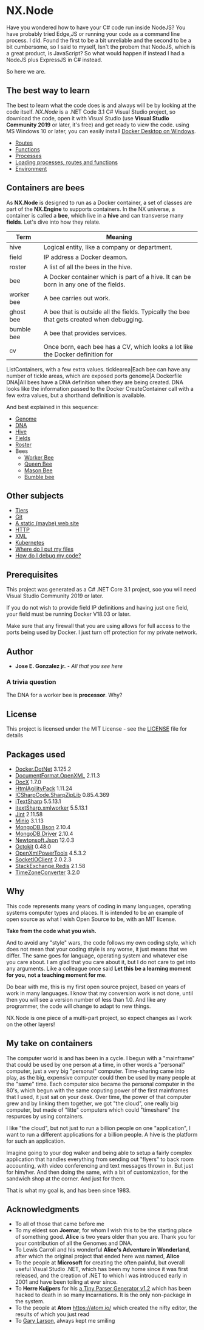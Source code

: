 # NX.Node

Have you wondered how to have your C# code run inside NodeJS?  You have probably
tried Edge,JS or running your code as a command line process.  I did.  Found the
first to be a bit unreliable and the second to be a bit cumbersome, so I said to
myself, Isn't the probem that NodeJS, which is a great product, is JavaScript? So
what would happen if instead I had a NodeJS plus ExpressJS in C# instead.

So here we are.

## The best way to learn

The best to learn what the code does is and always will be by looking at the code
itself.  *NX.Node*  is a .NET Code 3.1 C# Visual Studio project, so download the
code, open it with Visual Studio (use **Visual Studio Community 2019** or later,
it's free) and get ready to view the code.  using MS Windows 10 or later, you can
easily install [Docker Desktop on Windows](https://docs.docker.com/docker-for-windows/install/).

* [Routes](docs/README_ROUTES.md)
* [Functions](docs/README_FNS.md)
* [Processes](docs/README_PROCS.md)
* [Loading processes, routes and functions](docs/README_USE.md)
* [Environment](docs/README.ENV.md)

## Containers are bees

As **NX.Node** is designed to run as a Docker container, a set of classes are
part of the **NX.Engine** to supports containers.  In the NX universe, a container
is called a **bee**, which live in a **hive** and can transverse many **fields**.
Let's dive into how they relate.

Term|Meaning
----|-------
hive|Logical entity, like a company or department.
field|IP address a Docker deamon.
roster|A list of all the bees in the hive.
bee|A Docker container which is part of a hive.  It can be born in any one of the fields.
worker bee|A bee carries out work.
ghost bee|A bee that is outside all the fields.  Typically the bee that gets created when debugging.
bumble bee|A bee that provides services.
cv|Once born, each bee has a CV, which looks a lot like the Docker definition for
ListContainers, with a few extra values.
ticklearea|Each bee can have any number of tickle areas, which are exposed ports
genome|A Dockerfile
DNA|All bees have a DNA definition when they are being created.  DNA looks like
the information passed to the Docker CreateContainer call with a few extra values,
but a shorthand definition is available.

And best explained in this sequence:

* [Genome](docs/README_B_GENOME.md)
* [DNA](docs/README_B_DNA.md)
* [Hive](docs/README_B_HIVE.md)
* [Fields](docs/README_B_FIELDS.md)
* [Roster](docs/README_B_ROSTER.md)
* Bees
	* [Worker Bee](docs/README_B_BEE.md)
	* [Queen Bee](docs/README_B_QUEEN.md)
	* [Mason Bee](docs/README_B_MASON.md)
	* [Bumble bee](docs/README_B_BUMBLE.md)

## Other subjects

* [Tiers](docs/README_TIER.md)
* [Git](docs/README_GIT.md)
* [A static (maybe) web site](docs/README_STATIC.md)
* [HTTP](docs/README_HTTP.md)
* [XML](docs/README_XML.md)
* [Kubernetes](docs/README_KUBE.md)
* [Where do I put my files](docs/README_FOLDERS.md)
* [How do I debug my code?](docs/README_DEBUG.md)

## Prerequisites

This project was generated as a C# .NET Core 3.1 project, soo you will need Visual
Studio Community 2019 or later.

If you do not wish to provide field IP definitions and having just one field, your
field must be running Docker V18.03 or later.

Make sure that any firewall that you are using allows for full access to the ports
being used by Docker.  I just turn off protection for my private network.

## Author

* **Jose E. Gonzalez jr.** - *All that you see here*

### A trivia question

The DNA for a worker bee is **processor**.  Why?

## License

This project is licensed under the MIT License - see the [LICENSE](LICENSE) file for details

## Packages used

* [Docker.DotNet](https://github.com/dotnet/Docker.DotNet) 3.125.2
* [DocumentFormat.OpenXML](https://github.com/OfficeDev/Open-Xml-Sdk) 2.11.3
* [DocX](https://github.com/xceedsoftware/DocX) 1.7.0
* [HtmlAgilityPack](https://github.com/zzzprojects/html-agility-pack) 1.11.24
* [ICSharpCode.SharpZipLib](https://github.com/icsharpcode/SharpZipLib) 0.85.4.369
* [iTextSharp](https://github.com/itext/itextsharp) 5.5.13.1
* [itextSharp.xmlworker](https://github.com/itext/itextsharp) 5.5.13.1
* [Jint](https://github.com/sebastienros/jint) 2.11.58
* [Minio](https://github.com/minio/minio) 3.1.13
* [MongoDB.Bson](http://mongodb.github.io/mongo-java-driver/3.0/bson/) 2.10.4
* [MongoDB.Driver](https://github.com/mongodb/mongo-csharp-driver) 2.10.4
* [Newtonsoft.Json](https://github.com/JamesNK/Newtonsoft.Json) 12.0.3
* [Octokit](https://github.com/octokit) 0.48.0
* [OpenXmlPowerTools](https://github.com/OfficeDev/Open-Xml-PowerTools) 4.5.3.2
* [SocketIOClient](https://github.com/socketio/socket.io-client) 2.0.2.3
* [StackExchange.Redis](https://github.com/StackExchange/StackExchange.Redis) 2.1.58
* [TimeZoneConverter](https://github.com/mj1856/TimeZoneConverter) 3.2.0

## Why

This code represents many years of coding in many languages, operating systems computer
types and places.  It is intended to be an example of open source as what I wish
Open Source to be, with an MIT license.

**Take from the code what you wish.**

And to avoid any "style" wars, the code follows my own coding style, which does not
mean that your coding style is any worse, it just means that we differ.  The same goes
for language, operating system and  whatever else you care about.  I am glad that
you care about it, but I do not care to get into any arguments.  Like a colleague
once said **Let this be a learning moment for you, not a teaching moment for me**.

Do bear with me, this is my first open source project, based on years of work 
in many languages. I know that my conversion work is not done, until then you will 
see a version number of less than 1.0. And like any programmer, the code will
change to adapt to new things.

NX.Node is one piece of a multi-part project, so expect changes as I work on the other layers!

## My take on containers

The computer world is and has been in a cycle.  I begun with a "mainframe" that could be
used by one person at a time, in other words a "personal" computer, just a very big
"personal" computer.  Time-sharing came into play, as the big, expensive computer could
then be used by many people at the "same" time.  Each computer sice became the personal computer 
in the 80's, which begun with the same coputing power of the first mainframes that I  used,
it just sat on your desk.  Over time, the power of that computer grew and by linking them
together, we got "the cloud", one really big computer, but made of "litte" computers
which could "timeshare" the respurces by using containers.

I like "the cloud", but not just to run a billion people on one "application", I want
to run a different applications for a billion people.  A hive is the platform for such an application.

Imagine going to your dog walker and being able to setup a fairly complex application that
handles everything from sending out "flyers" to back room accounting, with video conferencing
and text messages thrown in.  But just for him/her.  And then doing the same, with a bit
of customization, for the sandwich shop at the corner.  And just for them.

That is what my goal is, and has been since 1983.

## Acknowledgments

* To all of those that came before me
* To my eldest son **Joemar**, for whom I wish this to be the starting place of something good.  **Alice** is two years older than you are.  Thank you for your contribution of all the Genomes and DNA.
* To Lewis Carroll and his wonderful **Alice's Adventure in Wonderland**, after which the original project that ended here was named, **Alice**
* To the people at **Microsoft** for creating the often painful, but overall useful Visual Studio .NET, which has been my home since it was first released, and the creation of .NET to which I was introduced early in 2001 and have been toiling at ever since.
* To **Herre Kuijpers** for his [a Tiny Parser Generator v1.2](https://www.codeproject.com/Articles/28294/a-Tiny-Parser-Generator-v1-2) which has been hacked to death in so many incarnations.  It is the only non-package in the system.
* To the people at **Atom** https://atom.io/ which created the nifty editor, the results of which you just read
* To [Gary Larson](https://www.thefarside.com/2020/08/05/2), always kept me smiling
